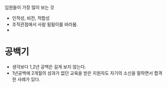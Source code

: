임원들이 가장 많이 보는 것

- 인적성, 비전, 적합성
- 조직관점에서 사람 됨됨이를 바라봄.
- 





# 공백기

- 생각보다 1,2년 공백은 길게 보지 않는다.
- 1년공백에 2개월의 성과가 없던 교육을 받은 지원자도 자기의 소신을 말하면서 합격한 사례가 있다.